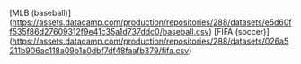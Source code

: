 [MLB (baseball)] (https://assets.datacamp.com/production/repositories/288/datasets/e5d60ff535f86d27609312f9e41c35a1d737ddc0/baseball.csv)
[FIFA (soccer)] (https://assets.datacamp.com/production/repositories/288/datasets/026a5211b906ac118a09b1a0dbf7df48faafb379/fifa.csv)
